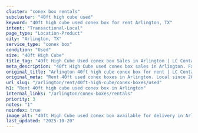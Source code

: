 ```yaml
---
cluster: "conex box rentals"
subcluster: "40ft high cube used"
keyword: "40ft high cube used conex box for rent Arlington, TX"
intent: "Transactional-Local"
page_type: "Location-Product"
city: "Arlington, TX"
service_type: "conex box"
condition: "Used"
size: "40ft High Cube"
title_tag: "40ft High Cube Used conex box Sales in Arlington | LC Container"
meta_description: "40ft High Cube used conex box sales in Arlington. Fast delivery, competitive pricing. Call (214) 524-4168 for your free quote today."
original_title: "Arlington 40ft high cube conex box for rent | LC Container"
original_meta: "Rent 40ft used conex boxes in Arlington. Local since 2003. Flexible rental terms. Same-week delivery available. Get your free quote — call (214) 524-4168 today."
url_slug: "/arlington/rent/40ft-high-cube/conex-boxes/used"
h1: "Rent 40ft high cube used conex box in Arlington"
internal_links: "/arlington/conex-boxes/rentals"
priority: 3
notes: "1"
noindex: true
image_alt: "40ft High Cube used conex box available for delivery in Arlington"
last_updated: "2025-10-20"
---
```


<!-- TODO: Add unique city/inventory copy, images, and internal links here. -->
